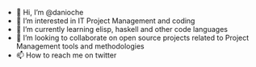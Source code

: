 - 👋 Hi, I’m @danioche
- 👀 I’m interested in IT Project Management and coding
- 🌱 I’m currently learning elisp, haskell and other code languages 
- 💞️ I’m looking to collaborate on open source projects related to Project Management tools and methodologies
- 📫 How to reach me on twitter

